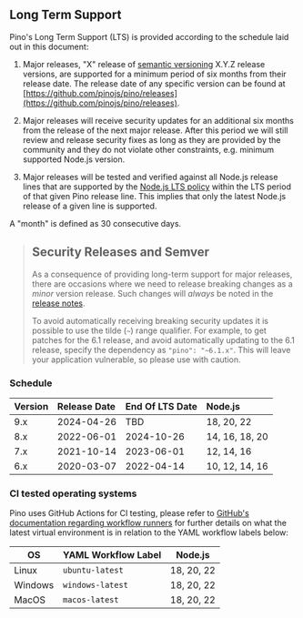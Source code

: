 ## Long Term Support

Pino's Long Term Support (LTS) is provided according to the schedule laid
out in this document:

1. Major releases, "X" release of [semantic versioning][semver] X.Y.Z release
   versions, are supported for a minimum period of six months from their release
   date. The release date of any specific version can be found at
   [https://github.com/pinojs/pino/releases](https://github.com/pinojs/pino/releases).

1. Major releases will receive security updates for an additional six months
   from the release of the next major release. After this period
   we will still review and release security fixes as long as they are
   provided by the community and they do not violate other constraints,
   e.g. minimum supported Node.js version.

1. Major releases will be tested and verified against all Node.js
   release lines that are supported by the
   [Node.js LTS policy](https://github.com/nodejs/Release) within the
   LTS period of that given Pino release line. This implies that only
   the latest Node.js release of a given line is supported.

A "month" is defined as 30 consecutive days.

> ## Security Releases and Semver
>
> As a consequence of providing long-term support for major releases, there
> are occasions where we need to release breaking changes as a _minor_
> version release. Such changes will _always_ be noted in the
> [release notes](https://github.com/pinojs/pino/releases).
>
> To avoid automatically receiving breaking security updates it is possible to use
> the tilde (`~`) range qualifier. For example, to get patches for the 6.1
> release, and avoid automatically updating to the 6.1 release, specify
> the dependency as `"pino": "~6.1.x"`. This will leave your application vulnerable,
> so please use with caution.

[semver]: https://semver.org/

<a name="lts-schedule"></a>

### Schedule

| Version | Release Date | End Of LTS Date | Node.js              |
| :------ | :----------- | :-------------- | :------------------- |
| 9.x     | 2024-04-26   | TBD             | 18, 20, 22            |
| 8.x     | 2022-06-01   | 2024-10-26      | 14, 16, 18, 20        |
| 7.x     | 2021-10-14   | 2023-06-01      | 12, 14, 16           |
| 6.x     | 2020-03-07   | 2022-04-14      | 10, 12, 14, 16       |

<a name="supported-os"></a>

### CI tested operating systems

Pino uses GitHub Actions for CI testing, please refer to
[GitHub's documentation regarding workflow runners](https://docs.github.com/en/actions/using-github-hosted-runners/about-github-hosted-runners#supported-runners-and-hardware-resources)
for further details on what the latest virtual environment is in relation to
the YAML workflow labels below:

| OS      | YAML Workflow Label    | Node.js      |
|---------|------------------------|--------------|
| Linux   | `ubuntu-latest`        | 18, 20, 22   |
| Windows | `windows-latest`       | 18, 20, 22   |
| MacOS   | `macos-latest`         | 18, 20, 22   |
